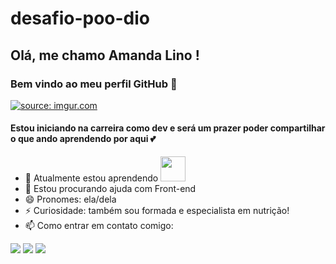 # desafio-poo-dio
## Olá, me chamo Amanda Lino ! 
### Bem vindo ao meu perfil GitHub 👋
<a href="https://imgur.com/ykzOepk"><img src="https://i.imgur.com/ykzOepk.jpg" title="source: imgur.com" /></a>
#### Estou iniciando na carreira como dev e será um prazer poder compartilhar o que ando aprendendo por aqui	💕
- 🌱 Atualmente estou aprendendo <img src="https://cdn.jsdelivr.net/gh/devicons/devicon/icons/java/java-original.svg" width="40" height="40"/> 
- 🤔 Estou procurando ajuda com Front-end
- 😄 Pronomes: ela/dela
- ⚡ Curiosidade: também sou formada e especialista em nutrição!
- 📫 Como entrar em contato comigo: 
<div>
<a href="https://www.instagram.com/amandalino.devnutri/" target="_blank"><img src="https://img.shields.io/badge/-Instagram-%23E4405F?style=for-the-badge&logo=instagram&logoColor=white" target="_blank"></a>
<a href = "mailto:amanda-lol@hotmail.com"><img src="https://img.shields.io/badge/Hotmail-D14836?style=for-the-badge&logo=gmail&logoColor=white" target="_blank"></a>
<a href="https://www.linkedin.com/in/amanda-paiva-lino-1bbb0189/" target="_blank"><img src="https://img.shields.io/badge/-LinkedIn-%230077B5?style=for-the-badge&logo=linkedin&logoColor=white" target="_blank"></a>   
</div>